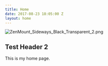 ```yaml
---
title: Home
date: 2017-08-23 18:05:00 Z
layout: home
---
```


![ZenMount_Sideways_Black_Transparent_2.png](/uploads/ZenMount_Sideways_Black_Transparent_2.png)

## Test Header 2

This is my home page.
